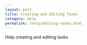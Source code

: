 ```yaml
---
layout: post
title: Creating and Editing Tasks
category: help
permalink: /help/editing-tasks.html
---
```


Help creating and editing tasks